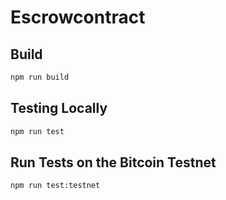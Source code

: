 # Escrowcontract

## Build

```sh
npm run build
```

## Testing Locally

```sh
npm run test
```

## Run Tests on the Bitcoin Testnet

```sh
npm run test:testnet
```
